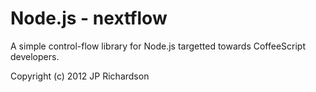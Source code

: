 Node.js - nextflow
=================

A simple control-flow library for Node.js targetted towards CoffeeScript developers.

Copyright (c) 2012 JP Richardson
